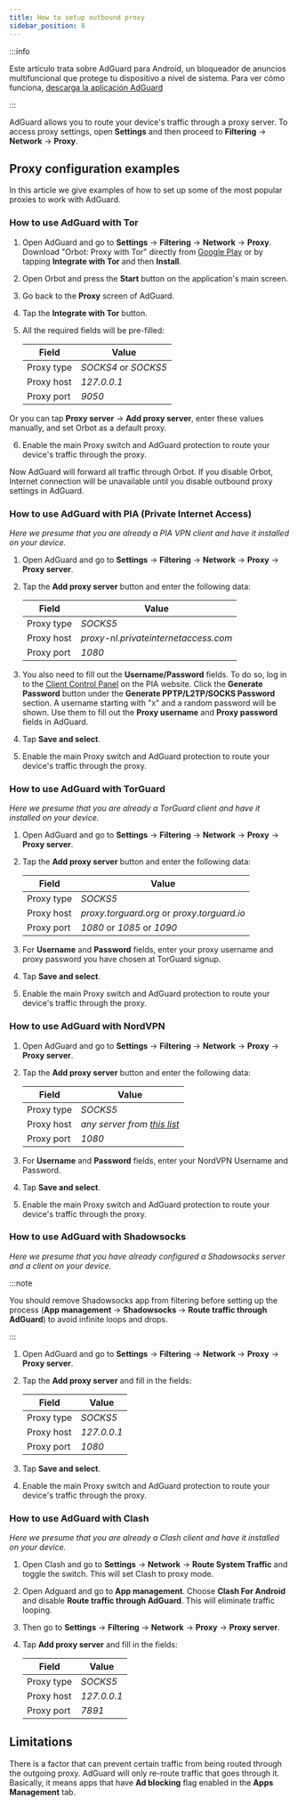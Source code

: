 ```yaml
---
title: How to setup outbound proxy
sidebar_position: 8
---
```


:::info

Este artículo trata sobre AdGuard para Android, un bloqueador de anuncios multifuncional que protege tu dispositivo a nivel de sistema. Para ver cómo funciona, [descarga la aplicación AdGuard](https://adguard.com/download.html?auto=true)

:::

AdGuard allows you to route your device's traffic through a proxy server. To access proxy settings, open **Settings** and then proceed to **Filtering** → **Network** → **Proxy**.

## Proxy configuration examples

In this article we give examples of how to set up some of the most popular proxies to work with AdGuard.

### How to use AdGuard with Tor

1. Open AdGuard and go to **Settings** → **Filtering** → **Network** → **Proxy**. Download "Orbot: Proxy with Tor" directly from [Google Play](https://play.google.com/store/apps/details?id=org.torproject.android&noprocess) or by tapping **Integrate with Tor** and then **Install**.

2. Open Orbot and press the **Start** button on the application's main screen.

3. Go back to the **Proxy** screen of AdGuard.

4. Tap the **Integrate with Tor** button.

5. All the required fields will be pre-filled:

    | Field      | Value                |
    | ---------- | -------------------- |
    | Proxy type | *SOCKS4* or *SOCKS5* |
    | Proxy host | *127.0.0.1*          |
    | Proxy port | *9050*               |

Or you can tap **Proxy server** → **Add proxy server**, enter these values manually, and set Orbot as a default proxy.

6. Enable the main Proxy switch and AdGuard protection to route your device's traffic through the proxy.

Now AdGuard will forward all traffic through Orbot. If you disable Orbot, Internet connection will be unavailable until you disable outbound proxy settings in AdGuard.

### How to use AdGuard with PIA (Private Internet Access)

*Here we presume that you are already a PIA VPN client and have it installed on your device.*

1. Open AdGuard and go to **Settings** → **Filtering** → **Network** → **Proxy** → **Proxy server**.

2. Tap the **Add proxy server** button and enter the following data:

    | Field      | Value                                |
    | ---------- | ------------------------------------ |
    | Proxy type | *SOCKS5*                             |
    | Proxy host | *proxy-nl.privateinternetaccess.com* |
    | Proxy port | *1080*                               |

3. You also need to fill out the **Username/Password** fields. To do so, log in to the [Client Control Panel](https://www.privateinternetaccess.com/pages/client-sign-in) on the PIA website. Click the **Generate Password** button under the **Generate PPTP/L2TP/SOCKS Password** section. A username starting with "x" and a random password will be shown. Use them to fill out the **Proxy username** and **Proxy password** fields in AdGuard.

4. Tap **Save and select**.

5. Enable the main Proxy switch and AdGuard protection to route your device's traffic through the proxy.

### How to use AdGuard with TorGuard

*Here we presume that you are already a TorGuard client and have it installed on your device.*

1. Open AdGuard and go to **Settings** → **Filtering** → **Network** → **Proxy** → **Proxy server**.

2. Tap the **Add proxy server** button and enter the following data:

    | Field      | Value                                       |
    | ---------- | ------------------------------------------- |
    | Proxy type | *SOCKS5*                                    |
    | Proxy host | *proxy.torguard.org* or *proxy.torguard.io* |
    | Proxy port | *1080* or *1085* or *1090*                  |

3. For **Username** and **Password** fields, enter your proxy username and proxy password you have chosen at TorGuard signup.

4. Tap **Save and select**.

5. Enable the main Proxy switch and AdGuard protection to route your device's traffic through the proxy.

### How to use AdGuard with NordVPN

1. Open AdGuard and go to **Settings** → **Filtering** → **Network** → **Proxy** → **Proxy server**.

2. Tap the **Add proxy server** button and enter the following data:

    | Field      | Value                                                                          |
    | ---------- | ------------------------------------------------------------------------------ |
    | Proxy type | *SOCKS5*                                                                       |
    | Proxy host | *any server from [this list](https://support.nordvpn.com/Connectivity/Proxy/)* |
    | Proxy port | *1080*                                                                         |

3. For **Username** and **Password** fields, enter your NordVPN Username and Password.

4. Tap **Save and select**.

5. Enable the main Proxy switch and AdGuard protection to route your device's traffic through the proxy.

### How to use AdGuard with Shadowsocks

*Here we presume that you have already configured a Shadowsocks server and a client on your device.*

:::note

You should remove Shadowsocks app from filtering before setting up the process (**App management** → **Shadowsocks** → **Route traffic through AdGuard**) to avoid infinite loops and drops.

:::

1. Open AdGuard and go to **Settings** → **Filtering** → **Network** → **Proxy** → **Proxy server**.

2. Tap the **Add proxy server** and fill in the fields:

    | Field      | Value       |
    | ---------- | ----------- |
    | Proxy type | *SOCKS5*    |
    | Proxy host | *127.0.0.1* |
    | Proxy port | *1080*      |

3. Tap **Save and select**.

4. Enable the main Proxy switch and AdGuard protection to route your device's traffic through the proxy.

### How to use AdGuard with Clash

*Here we presume that you are already a Clash client and have it installed on your device.*

1. Open Clash and go to **Settings** → **Network** → **Route System Traffic** and toggle the switch. This will set Clash to proxy mode.
2. Open Adguard and go to **App management**. Choose **Clash For Android** and disable **Route traffic through AdGuard**. This will eliminate traffic looping.
3. Then go to **Settings** → **Filtering** → **Network** → **Proxy** → **Proxy server**.
4. Tap **Add proxy server** and fill in the fields:

    | Field      | Value       |
    | ---------- | ----------- |
    | Proxy type | *SOCKS5*    |
    | Proxy host | *127.0.0.1* |
    | Proxy port | *7891*      |

## Limitations

There is a factor that can prevent certain traffic from being routed through the outgoing proxy. AdGuard will only re-route traffic that goes through it. Basically, it means apps that have **Ad blocking** flag enabled in the **Apps Management** tab.